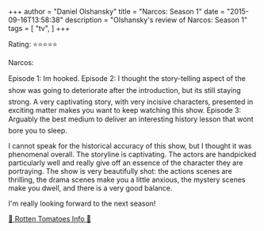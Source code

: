 +++
author = "Daniel Olshansky"
title = "Narcos: Season 1"
date = "2015-09-16T13:58:38"
description = "Olshansky's review of Narcos: Season 1"
tags = [
    "tv",
]
+++

Rating: ⭐⭐⭐⭐⭐

Narcos:

Episode 1: Im hooked.
Episode 2: I thought the story-telling aspect of the show was going to deteriorate after the introduction, but its still staying strong. A very captivating story, with very incisive characters, presented in exciting matter makes you want to keep watching this show.
Episode 3: Arguably the best medium to deliver an interesting history lesson that wont bore you to sleep.

I cannot speak for the historical accuracy of this show, but I thought it was phenomenal overall. The storyline is captivating. The actors are handpicked particularly well and really give off an essence of the character they are portraying. The show is very beautifully shot: the actions scenes are thrilling, the drama scenes make you a little anxious, the mystery scenes make you dwell, and there is a very good balance.

I'm really looking forward to the next season!

[🍅 Rotten Tomatoes Info 🍅](https://www.rottentomatoes.com//tv/narcos/s01)
